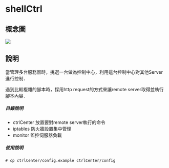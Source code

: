 # shellCtrl

## 概念圖

<img src="https://googledrive.com/host/0Bxjw3Y-ONcPtfjNQTUhwbFNFcmpKbG1peklPVTVlSktmbGdjN3owd3hsaGR3eGJwSnlyb1U/201607/A08-01.png">

## 說明
當管理多台服務器時，挑選一台做為控制中心，利用這台控制中心對其他Server進行控制．

遇到比較複雜的腳本時，採用http request的方式來讓remote server取得並執行腳本內容．

##### 目錄說明
- ctrlCenter 放置要對remote server執行的命令
- iptables 防火牆設置集中管理
- monitor 監控伺服器負載

##### 使用說明

`# cp ctrlCenter/config.example ctrlCenter/config`
